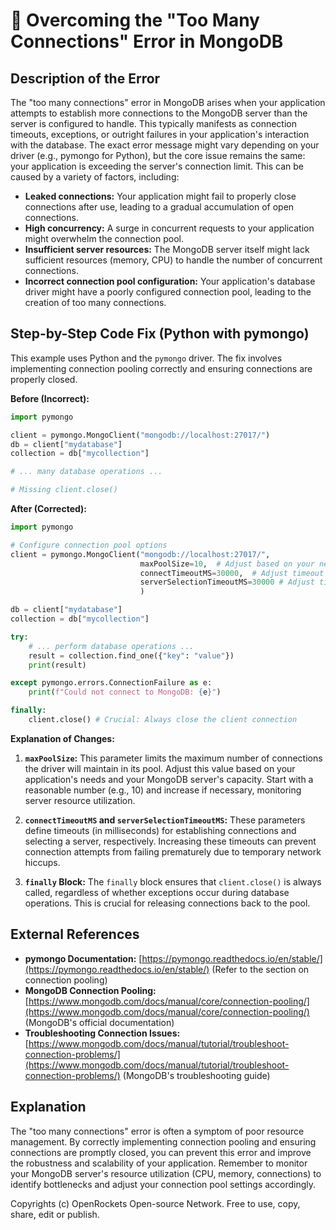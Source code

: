 # 🐞 Overcoming the "Too Many Connections" Error in MongoDB


## Description of the Error

The "too many connections" error in MongoDB arises when your application attempts to establish more connections to the MongoDB server than the server is configured to handle. This typically manifests as connection timeouts, exceptions, or outright failures in your application's interaction with the database.  The exact error message might vary depending on your driver (e.g., pymongo for Python), but the core issue remains the same: your application is exceeding the server's connection limit.  This can be caused by a variety of factors, including:

* **Leaked connections:** Your application might fail to properly close connections after use, leading to a gradual accumulation of open connections.
* **High concurrency:**  A surge in concurrent requests to your application might overwhelm the connection pool.
* **Insufficient server resources:** The MongoDB server itself might lack sufficient resources (memory, CPU) to handle the number of concurrent connections.
* **Incorrect connection pool configuration:** Your application's database driver might have a poorly configured connection pool, leading to the creation of too many connections.


## Step-by-Step Code Fix (Python with pymongo)

This example uses Python and the `pymongo` driver.  The fix involves implementing connection pooling correctly and ensuring connections are properly closed.

**Before (Incorrect):**

```python
import pymongo

client = pymongo.MongoClient("mongodb://localhost:27017/")
db = client["mydatabase"]
collection = db["mycollection"]

# ... many database operations ...

# Missing client.close()
```

**After (Corrected):**

```python
import pymongo

# Configure connection pool options
client = pymongo.MongoClient("mongodb://localhost:27017/",
                             maxPoolSize=10,  # Adjust based on your needs
                             connectTimeoutMS=30000,  # Adjust timeout
                             serverSelectionTimeoutMS=30000 # Adjust timeout
                             )

db = client["mydatabase"]
collection = db["mycollection"]

try:
    # ... perform database operations ...
    result = collection.find_one({"key": "value"})
    print(result)

except pymongo.errors.ConnectionFailure as e:
    print(f"Could not connect to MongoDB: {e}")

finally:
    client.close() # Crucial: Always close the client connection
```

**Explanation of Changes:**

1. **`maxPoolSize`:** This parameter limits the maximum number of connections the driver will maintain in its pool. Adjust this value based on your application's needs and your MongoDB server's capacity.  Start with a reasonable number (e.g., 10) and increase if necessary, monitoring server resource utilization.

2. **`connectTimeoutMS` and `serverSelectionTimeoutMS`:** These parameters define timeouts (in milliseconds) for establishing connections and selecting a server, respectively. Increasing these timeouts can prevent connection attempts from failing prematurely due to temporary network hiccups.


3. **`finally` Block:** The `finally` block ensures that `client.close()` is always called, regardless of whether exceptions occur during database operations. This is crucial for releasing connections back to the pool.

## External References

* **pymongo Documentation:** [https://pymongo.readthedocs.io/en/stable/](https://pymongo.readthedocs.io/en/stable/)  (Refer to the section on connection pooling)
* **MongoDB Connection Pooling:** [https://www.mongodb.com/docs/manual/core/connection-pooling/](https://www.mongodb.com/docs/manual/core/connection-pooling/) (MongoDB's official documentation)
* **Troubleshooting Connection Issues:** [https://www.mongodb.com/docs/manual/tutorial/troubleshoot-connection-problems/](https://www.mongodb.com/docs/manual/tutorial/troubleshoot-connection-problems/) (MongoDB's troubleshooting guide)


## Explanation

The "too many connections" error is often a symptom of poor resource management.  By correctly implementing connection pooling and ensuring connections are promptly closed, you can prevent this error and improve the robustness and scalability of your application.  Remember to monitor your MongoDB server's resource utilization (CPU, memory, connections) to identify bottlenecks and adjust your connection pool settings accordingly.


Copyrights (c) OpenRockets Open-source Network. Free to use, copy, share, edit or publish.

